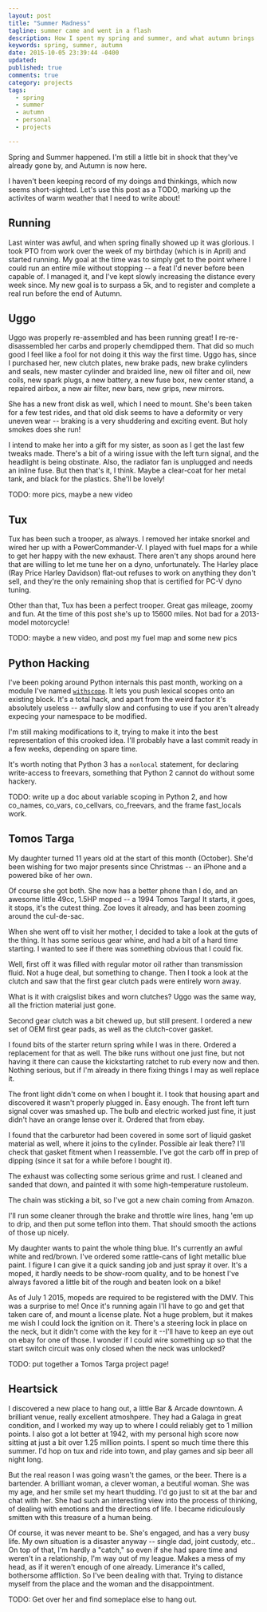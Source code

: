 ```yaml
---
layout: post
title: "Summer Madness"
tagline: summer came and went in a flash
description: How I spent my spring and summer, and what autumn brings
keywords: spring, summer, autumn
date: 2015-10-05 23:39:44 -0400
updated:
published: true
comments: true
category: projects
tags:
  - spring
  - summer
  - autumn
  - personal
  - projects

---
```


Spring and Summer happened. I'm still a little bit in shock that
they've already gone by, and Autumn is now here.

I haven't been keeping record of my doings and thinkings, which now
seems short-sighted. Let's use this post as a TODO, marking up the
activites of warm weather that I need to write about!

<!-- more -->

## Running

Last winter was awful, and when spring finally showed up it was
glorious. I took PTO from work over the week of my birthday (which is
in April) and started running. My goal at the time was to simply get
to the point where I could run an entire mile without stopping -- a
feat I'd never before been capable of. I managed it, and I've kept
slowly increasing the distance every week since. My new goal is to
surpass a 5k, and to register and complete a real run before the end
of Autumn.


## Uggo

Uggo was properly re-assembled and has been running great! I
re-re-disassembled her carbs and properly chemdipped them. That did so
much good I feel like a fool for not doing it this way the first
time. Uggo has, since I purchased her, new clutch plates, new brake
pads, new brake cylinders and seals, new master cylinder and braided
line, new oil filter and oil, new coils, new spark plugs, a new
battery, a new fuse box, new center stand, a repaired airbox, a new
air filter, new bars, new grips, new mirrors.

She has a new front disk as well, which I need to mount. She's been
taken for a few test rides, and that old disk seems to have a
deformity or very uneven wear -- braking is a very shuddering and
exciting event. But holy smokes does she run!

I intend to make her into a gift for my sister, as soon as I get the
last few tweaks made. There's a bit of a wiring issue with the left
turn signal, and the headlight is being obstinate. Also, the radiator
fan is unplugged and needs an inline fuse. But then that's it, I
think. Maybe a clear-coat for her metal tank, and black for the
plastics. She'll be lovely!

TODO: more pics, maybe a new video


## Tux

Tux has been such a trooper, as always. I removed her intake snorkel
and wired her up with a PowerCommander-V. I played with fuel maps for
a while to get her happy with the new exhaust. There aren't any shops
around here that are willing to let me tune her on a dyno,
unfortunately. The Harley place (Ray Price Harley Davidson) flat-out
refuses to work on anything they don't sell, and they're the only
remaining shop that is certified for PC-V dyno tuning.

Other than that, Tux has been a perfect trooper. Great gas mileage,
zoomy and fun. At the time of this post she's up to 15600 miles. Not
bad for a 2013-model motorcycle!

TODO: maybe a new video, and post my fuel map and some new pics


## Python Hacking

I've been poking around Python internals this past month, working on a
module I've named [`withscope`][withscope]. It lets you push lexical
scopes onto an existing block. It's a total hack, and apart from the
weird factor it's absolutely useless -- awfully slow and confusing to
use if you aren't already expecing your namespace to be modified.

[withscope]: https://github.com/obriencj/python-withscope/

I'm still making modifications to it, trying to make it into the best
representation of this crooked idea. I'll probably have a last commit
ready in a few weeks, depending on spare time.

It's worth noting that Python 3 has a `nonlocal` statement, for
declaring write-access to freevars, something that Python 2 cannot
do without some hackery.

TODO: write up a doc about variable scoping in Python 2, and how
co\_names, co\_vars, co\_cellvars, co\_freevars, and the frame
fast_locals work.


## Tomos Targa

My daughter turned 11 years old at the start of this month
(October). She'd been wishing for two major presents since Christmas
-- an iPhone and a powered bike of her own.

Of course she got both. She now has a better phone than I do, and an
awesome little 49cc, 1.5HP moped -- a 1994 Tomos Targa! It starts, it
goes, it stops, it's the cutest thing. Zoe loves it already, and has
been zooming around the cul-de-sac.

When she went off to visit her mother, I decided to take a look at the
guts of the thing. It has some serious gear whine, and had a bit of a
hard time starting. I wanted to see if there was something obvious
that I could fix.

Well, first off it was filled with regular motor oil rather than
transmission fluid. Not a huge deal, but something to change. Then
I took a look at the clutch and saw that the first gear clutch pads
were entirely worn away.

What is it with craigslist bikes and worn clutches? Uggo was the same
way, all the friction material just gone.

Second gear clutch was a bit chewed up, but still present. I ordered a
new set of OEM first gear pads, as well as the clutch-cover gasket.

I found bits of the starter return spring while I was in
there. Ordered a replacement for that as well. The bike runs without
one just fine, but not having it there can cause the kickstarting
ratchet to rub every now and then. Nothing serious, but if I'm already
in there fixing things I may as well replace it.

The front light didn't come on when I bought it. I took that housing
apart and discovered it wasn't properly plugged in. Easy enough. The
front left turn signal cover was smashed up. The bulb and electric
worked just fine, it just didn't have an orange lense over it. Ordered
that from ebay.

I found that the carburetor had been covered in some sort of liquid
gasket material as well, where it joins to the cylinder. Possible air
leak there? I'll check that gasket fitment when I reassemble. I've got
the carb off in prep of dipping (since it sat for a while before I
bought it).

The exhaust was collecting some serious grime and rust. I cleaned and
sanded that down, and painted it with some high-temperature rustoleum.

The chain was sticking a bit, so I've got a new chain coming from
Amazon.

I'll run some cleaner through the brake and throttle wire lines, hang
'em up to drip, and then put some teflon into them. That should smooth
the actions of those up nicely.

My daughter wants to paint the whole thing blue. It's currently an
awful white and red/brown. I've ordered some rattle-cans of light
metallic blue paint. I figure I can give it a quick sanding job and
just spray it over. It's a moped, it hardly needs to be show-room
quality, and to be honest I've always favored a little bit of the
rough and beaten look on a bike!

As of July 1 2015, mopeds are required to be registered with the
DMV. This was a surprise to me! Once it's running again I'll have to
go and get that taken care of, and mount a license plate. Not a huge
problem, but it makes me wish I could lock the ignition on it. There's
a steering lock in place on the neck, but it didn't come with the key
for it --I'll have to keep an eye out on ebay for one of those. I
wonder if I could wire something up so that the start switch circuit
was only closed when the neck was unlocked?

TODO: put together a Tomos Targa project page!


## Heartsick

I discovered a new place to hang out, a little Bar & Arcade
downtown. A brilliant venue, really excellent atmoshpere. They had a
Galaga in great condition, and I worked my way up to where I could
reliably get to 1 million points. I also got a lot better at 1942,
with my personal high score now sitting at just a bit over 1.25
million points. I spent so much time there this summer. I'd hop on tux
and ride into town, and play games and sip beer all night long.

But the real reason I was going wasn't the games, or the beer. There
is a bartender.  A brilliant woman, a clever woman, a beutiful
woman. She was my age, and her smile set my heart thudding. I'd go
just to sit at the bar and chat with her. She had such an interesting
view into the process of thinking, of dealing with emotions and the
directions of life. I became ridiculously smitten with this treasure
of a human being.

Of course, it was never meant to be. She's engaged, and has a very
busy life. My own situation is a disaster anyway -- single dad, joint
custody, etc.. On top of that, I'm hardly a "catch," so even if she
had spare time and weren't in a relationship, I'm way out of my
league. Makes a mess of my head, as if it weren't enough of one
already. Limerance it's called, bothersome affliction. So I've been
dealing with that. Trying to distance myself from the place and the
woman and the disappointment.

TODO: Get over her and find someplace else to hang out.
